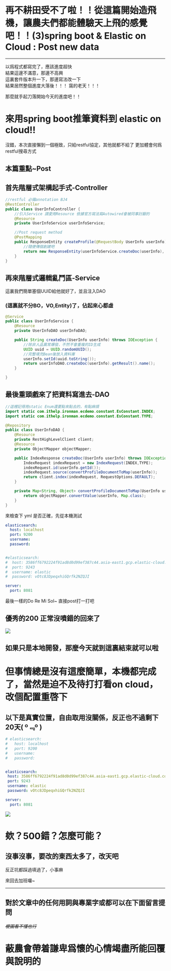 # 再不耕田受不了啦！！從這篇開始造飛機，讓農夫們都能體驗天上飛的感覺吧！！(3)spring boot & Elastic on Cloud : Post new data

---
以爲程式都寫完了，應該進度超快  
結果這邊不滿意，那邊不高興   
這裏套件版本升一下，那邊寫法改一下  
結果居然整個進度大落後！！！
窩的老天！！！

那麼就手起刀落開始今天的進度吧！！
# 來用spring boot推筆資料到 elastic on cloud!!  


沒錯，本次直接懶到一個極致，只給restful協定，其他就都不給了
更加體會何爲restful搜尋方式

## 本篇重點~Post

## 首先階層式架構起手式-Controller
```java
//restful 必備annotation BJ4
@RestController
public class UserInfoController {
    //引入Service 請愛用Resource 依據官方寫法寫Autowired會被同事討厭的
    @Resource
    private UserInfoService userInfoService;

    //Post request method
    @PostMapping
    public ResponseEntity createProfile(@RequestBody UserInfo userInfo) throws Exception {
        //隨便傳個創建吧
        return new ResponseEntity(userInfoService.createDoc(userInfo), HttpStatus.CREATED);
    }
}

```

## 再來階層式邏輯亂鬥區-Service
這裏我們簡單塞個UUID給他就好了，並且注入DAO
### (這裏就不分BO，VO,Entity)了，佔起來心都虛 
```java
@Service
public class UserInfoService {
    @Resource
    private UserInfoDAO userInfoDAO;

    public String createDoc(UserInfo userInfo) throws IOException {
        //除非人品異常爆發，不然不會重複的ID生成
        UUID uuid = UUID.randomUUID();
        //完整填充Bean後放入資料庫
        userInfo.setId(uuid.toString());
        return userInfoDAO.createDoc(userInfo).getResult().name();
    }

}
```
## 最後重頭戲來了把資料寫進去-DAO  
```java
//這裡記得用static Enum還要點來點去的，有點麻煩
import static com.ithelp.ironman.ecdemo.constant.EsConstant.INDEX;
import static com.ithelp.ironman.ecdemo.constant.EsConstant.TYPE;

@Repository
public class UserInfoDAO {
    @Resource
    private RestHighLevelClient client;
    @Resource
    private ObjectMapper objectMapper;

    public IndexResponse createDoc(UserInfo userInfo) throws IOException {
        IndexRequest indexRequest = new IndexRequest(INDEX,TYPE);
        indexRequest.id(userInfo.getId());
        indexRequest.source(convertProfileDocumentToMap(userInfo));
        return client.index(indexRequest, RequestOptions.DEFAULT);
    }

    private Map<String, Object> convertProfileDocumentToMap(UserInfo userInfo) {
        return objectMapper.convertValue(userInfo, Map.class);
    }
}
```

來檢查下 yml 是否正確，先從本機測試

```yml
elasticsearch:
  host: localhost
  port: 9200
  username:
  password:


#elasticsearch:
#  host: 3586ff6792224f91ad8d0d99ef387c44.asia-east1.gcp.elastic-cloud.com
#  port: 9243
#  username: elastic
#  password: vOtc8JDpeqxhiGQrfk2NZQJI

server:
  port: 8081
```

最後一樣的Do Re Mi Sol~
直接post打一打吧

## 優秀的200 正常沒噴錯的回來了
![](https://CY810912.github.io/th12img/springboot/projectPost1.jpg)   

## 如果只是本地開發，那麼今天就到這裏結束就可以啦

# 但事情總是沒有這麼簡單，本機都完成了，當然是迫不及待打打看on cloud，改個配置重啓下
## 以下是真實位置，自由取用沒關係，反正也不過剩下20天( º﹃º )
```yml
# elasticsearch:
#   host: localhost
#   port: 9200
#   username:
#   password:


elasticsearch:
 host: 3586ff6792224f91ad8d0d99ef387c44.asia-east1.gcp.elastic-cloud.com
 port: 9243
 username: elastic
 password: vOtc8JDpeqxhiGQrfk2NZQJI

server:
  port: 8081
```

![](https://CY810912.github.io/th12img/springboot/projectPostErr2.jpg)   

# 欸？500錯？怎麼可能？
##  沒事沒事，要改的東西太多了，改天吧

反正坑都踩過填過了，小事麻

來回去加班囉~

---
## 對於文章中的任何用詞與專業字或都可以在下面留言提問 
###### ~~梗圖看不懂也行~~
# 蔽農會帶着謙卑爲懷的心情竭盡所能回覆與說明的

